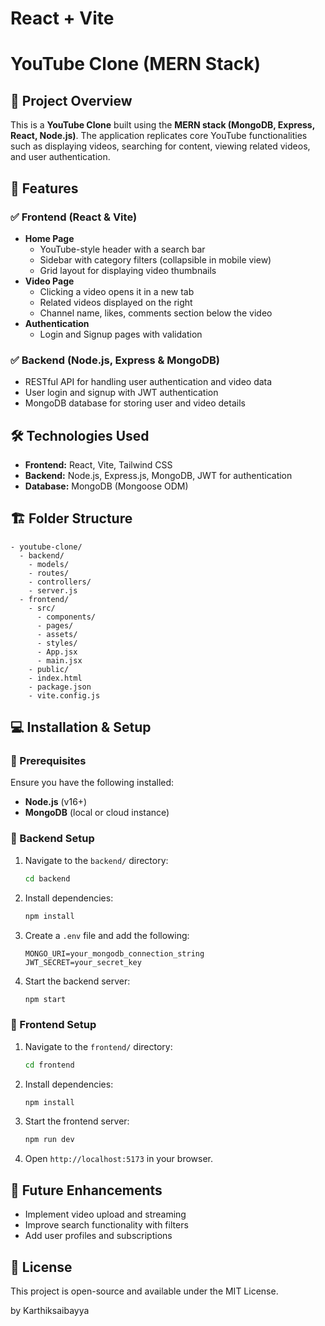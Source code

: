 # React + Vite
# YouTube Clone (MERN Stack)

## 📌 Project Overview
This is a **YouTube Clone** built using the **MERN stack (MongoDB, Express, React, Node.js)**. The application replicates core YouTube functionalities such as displaying videos, searching for content, viewing related videos, and user authentication.

## 🚀 Features
### ✅ **Frontend (React & Vite)**
- **Home Page**
  - YouTube-style header with a search bar
  - Sidebar with category filters (collapsible in mobile view)
  - Grid layout for displaying video thumbnails
- **Video Page**
  - Clicking a video opens it in a new tab
  - Related videos displayed on the right
  - Channel name, likes, comments section below the video
- **Authentication**
  - Login and Signup pages with validation
  
### ✅ **Backend (Node.js, Express & MongoDB)**
- RESTful API for handling user authentication and video data
- User login and signup with JWT authentication
- MongoDB database for storing user and video details

## 🛠️ Technologies Used
- **Frontend:** React, Vite, Tailwind CSS
- **Backend:** Node.js, Express.js, MongoDB, JWT for authentication
- **Database:** MongoDB (Mongoose ODM)

## 🏗️ Folder Structure
```
- youtube-clone/
  - backend/
    - models/
    - routes/
    - controllers/
    - server.js
  - frontend/
    - src/
      - components/
      - pages/
      - assets/
      - styles/
      - App.jsx
      - main.jsx
    - public/
    - index.html
    - package.json
    - vite.config.js
```

## 💻 Installation & Setup
### 🔹 Prerequisites
Ensure you have the following installed:
- **Node.js** (v16+)
- **MongoDB** (local or cloud instance)

### 🔹 Backend Setup
1. Navigate to the `backend/` directory:
   ```sh
   cd backend
   ```
2. Install dependencies:
   ```sh
   npm install
   ```
3. Create a `.env` file and add the following:
   ```env
   MONGO_URI=your_mongodb_connection_string
   JWT_SECRET=your_secret_key
   ```
4. Start the backend server:
   ```sh
   npm start
   ```

### 🔹 Frontend Setup
1. Navigate to the `frontend/` directory:
   ```sh
   cd frontend
   ```
2. Install dependencies:
   ```sh
   npm install
   ```
3. Start the frontend server:
   ```sh
   npm run dev
   ```
4. Open `http://localhost:5173` in your browser.

## 🌟 Future Enhancements
- Implement video upload and streaming
- Improve search functionality with filters
- Add user profiles and subscriptions

## 📜 License
This project is open-source and available under the MIT License.

by Karthiksaibayya

